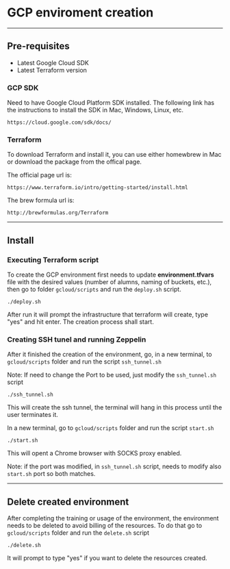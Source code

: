# GCP enviroment creation

---

## Pre-requisites

* Latest Google Cloud SDK
* Latest Terraform version

### GCP SDK

Need to have Google Cloud Platform SDK installed. The following link has the instructions to install the SDK in Mac, Windows, Linux, etc.

`https://cloud.google.com/sdk/docs/`

### Terraform

To download Terraform and install it, you can use either homewbrew in Mac or download the package from the offical page.

The official page url is:

`https://www.terraform.io/intro/getting-started/install.html`

The brew formula url is:

`http://brewformulas.org/Terraform`

---

## Install

### Executing Terraform script

To create the GCP environment first needs to update **environment.tfvars** file with the desired values (number of alumns, naming of buckets, etc.), then go to folder `gcloud/scripts` and run the `deploy.sh` script.

`./deploy.sh`

After run it will prompt the infrastructure that terraform will create, type "yes" and hit enter. The creation process shall start.

### Creating SSH tunel and running Zeppelin

After it finished the creation of the environment, go, in a new terminal, to `gcloud/scripts` folder and run the script `ssh_tunnel.sh`

Note: If need to change the Port to be used, just modify the `ssh_tunnel.sh` script

`./ssh_tunnel.sh`

This will create the ssh tunnel, the terminal will hang in this process until the user terminates it.

In a new terminal, go to `gcloud/scripts` folder and run the script `start.sh`

`./start.sh`

This will opent a Chrome browser with SOCKS proxy enabled.

Note: if the port was modified, in `ssh_tunnel.sh` script, needs to modify also `start.sh` port so both matches.

---

## Delete created environment

After completing the training or usage of the environment, the environment needs to be deleted to avoid billing of the resources. To do that go to `gcloud/scripts` folder and run the `delete.sh` script

`./delete.sh`

It will prompt to type "yes" if you want to delete the resources created.